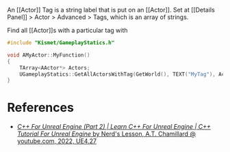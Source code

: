 An [[Actor]] Tag is a string label that is put on an [[Actor]].
Set at [[Details Panel]] > Actor > Advanced > Tags, which is an array of strings.

Find all [[Actor]]s with a particular tag with
```cpp
#include "Kismet/GameplayStatics.h"

void AMyActor::MyFunction()
{
	TArray<AActor*> Actors;
	UGameplayStatics::GetAllActorsWithTag(GetWorld(), TEXT("MyTag"), Actors);
}
```


# References

- [_C++ For Unreal Engine (Part 2) | Learn C++ For Unreal Engine | C++ Tutorial For Unreal Engine_ by Nerd's Lesson, A.T. Chamillard @ youtube.com, 2022, UE4.27](https://youtu.be/IYJwU-rB2jA?t=18185)
